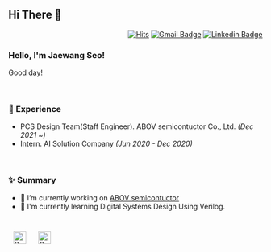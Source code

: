 
## Hi There 👋  

<div align=right>
  
[![Hits](https://hits.seeyoufarm.com/api/count/incr/badge.svg?url=https%3A%2F%2Fgithub.com%2Fjaewang-seo&count_bg=%23000000&title_bg=%23A8A8A8&icon=python.svg&icon_color=%234C79D9&title=hits&edge_flat=false)](https://hits.seeyoufarm.com)
[![Gmail Badge](https://img.shields.io/badge/Gmail-d14836?style=flat-square&logo=Gmail&logoColor=white&link=mailto:snugyun01@gmail.com)](mailto:jaewang.seo@mokwon.ac.kr)
[![Linkedin Badge](https://img.shields.io/badge/-LinkedIn-blue?style=flat-square&logo=Linkedin&logoColor=white&link=https://www.linkedin.com/in/seo-jaewang-1ab481224/)](https://www.linkedin.com/in/seo-jaewang-1ab481224/)
</div>

### Hello, I'm Jaewang Seo!

Good day!
 
<br/>

### 💫 Experience
- PCS Design Team(Staff Engineer). ABOV semicontuctor Co., Ltd. *(Dec 2021 ~)*
- Intern. AI Solution Company *(Jun 2020 - Dec 2020)*

<br/>  

### ✨ Summary

- 🔭 I’m currently working on [ABOV semicontuctor](https://www.abov.co.kr/en/main.php)
- 🌱 I'm currently learning Digital Systems Design Using Verilog.
  

<br/>  

<div sttyle='float:left'>
<img style="margin: 10px" src="https://profilinator.rishav.dev/skills-assets/python-original.svg" alt="Python" height="25" />  
<img style="margin: 10px" src="https://profilinator.rishav.dev/skills-assets/opencv-icon.svg" alt="OpenCV" height="25" />  
</div>

<br/>  
